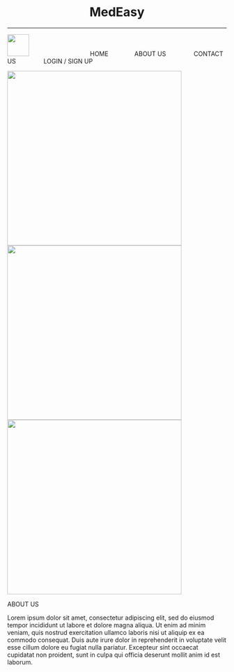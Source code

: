 <!DOCTYPE html>
<html>
<head>
	<title>my first website</title>
</head>
<body>
	<h1 align="center">MedEasy</h1>
	<hr>
	<p> <img src="https://images.unsplash.com/photo-1512069772995-ec65ed45afd6?ixlib=rb-1.2.1&ixid=eyJhcHBfaWQiOjEyMDd9&auto=format&fit=crop&w=500&q=60" width="50px" height="50px" >&emsp;&emsp;&emsp;&emsp;&emsp;&emsp;&emsp;&emsp;&emsp;&emsp;HOME&emsp;&emsp;&emsp;&emsp; ABOUT US &emsp;&emsp;&emsp; &emsp;CONTACT US &emsp;&emsp;  &emsp;&emsp;LOGIN / SIGN UP &emsp;&emsp;</p>
	<img src="https://images.unsplash.com/photo-1576091160550-2173dba999ef?ixlib=rb-1.2.1&ixid=eyJhcHBfaWQiOjEyMDd9&auto=format&fit=crop&w=500&q=60" width="400px" height="400px">
	<img src="https://images.unsplash.com/photo-1512069772995-ec65ed45afd6?ixlib=rb-1.2.1&ixid=eyJhcHBfaWQiOjEyMDd9&auto=format&fit=crop&w=500&q=60" width="400px" height="400px" >
	<img src="https://images.unsplash.com/photo-1542736667-069246bdbc6d?ixlib=rb-1.2.1&ixid=eyJhcHBfaWQiOjEyMDd9&auto=format&fit=crop&w=500&q=60" width="400px"
	height="400px">
	<p>ABOUT US</p>
	<P>Lorem ipsum dolor sit amet, consectetur adipiscing elit, sed do eiusmod tempor incididunt ut labore et dolore magna aliqua. Ut enim ad minim veniam, quis nostrud exercitation ullamco laboris nisi ut aliquip ex ea commodo consequat. Duis aute irure dolor in reprehenderit in voluptate velit esse cillum dolore eu fugiat nulla pariatur. Excepteur sint occaecat cupidatat non proident, sunt in culpa qui officia deserunt mollit anim id est laborum.</P>
</body>
</html>
